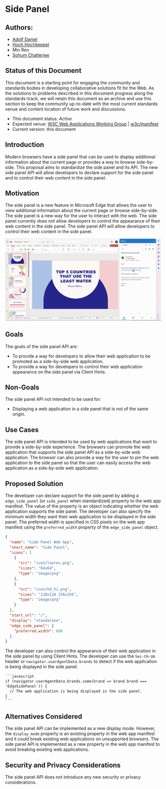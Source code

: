 # Side Panel

## Authors:

- [Adolf Daniel](https://github.com/adolfdaniel)
- [Hoch Hochkeppel](https://github.com/mhochk)
- Min Ren
- [Sohum Chatterjee](https://github.com/sohchatt)

## Status of this Document

This document is a starting point for engaging the community and standards
bodies in developing collaborative solutions fit for the Web. As the solutions
to problems described in this document progress along the standards-track, we
will retain this document as an archive and use this section to keep the
community up-to-date with the most current standards venue and content location
of future work and discussions.

- This document status: _Active_
- Expected venue: [W3C Web Applications Working
  Group](https://www.w3.org/2019/webapps/) |
  [w3c/manifest](https://github.com/w3c/manifest/) 
- Current version: this document

## Introduction

Modern browsers have a side panel that can be used to display additional
information about the current page or provides a way to browse side-by-side.
This proposal aims to standardize the side panel and its API. The new side panel
API will allow developers to declare support for the side panel and to control
their web content in the side panel.

## Motivation

The side panel is a new feature in Microsoft Edge that allows the user to view
additional information about the current page or browse side-by-side. The side
panel is a new way for the user to interact with the web. The side panel
currently does not allow developers to control the appearance of their web
content in the side panel. The side panel API will allow developers to control
their web content in the side panel.

![Side by side browsing](side-by-side.png)

## Goals

The goals of the side panel API are:

- To provide a way for developers to allow their web application to be promoted
  as a side-by-side web application.
- To provide a way for developers to control their web application appearance
  on the side panel via Client Hints.

## Non-Goals

The side panel API not intended to be used for:

- Displaying a web application in a side panel that is not of the same origin.

## Use Cases

The side panel API is intended to be used by web applications that want to
provide a side-by-side experience. The browsers can promote the web application
that supports the side panel API as a side-by-side web application. The browser
can also provide a way for the user to pin the web application to the side panel
so that the user can easily access the web application as a side-by-side web
application.

## Proposed Solution

The developer can declare support for the side panel by adding a
`edge_side_panel` (or `side_panel` when standardized) property to the web
app manifest. The value of the property is an object indicating whether the web
application supports the side panel. The developer can also specify the minimum
width they want their web application to be displayed in the side panel. The
preferred width is specified in CSS pixels on the web app manifest using the
`preferred_width` property of the `edge_side_panel` object.

```json
{
  "name": "Side Panel Web App",
  "short_name": "Side Panel",
  "icons": [
    {
      "src": "icon/lowres.png",
      "sizes": "64x64",
      "type": "image/png"
    },
    {
      "src": "icon/hd_hi.png",
      "sizes": "128x128 256x256",
      "type": "image/png"
    }
  ],
  "start_url": "/",
  "display": "standalone",
  "edge_side_panel": {
    "preferred_width": 600
  }
}
```

The developer can also control the appearance of their web application in the
side panel by using Client Hints. The developer can use the `Sec-CH-UA` header
or `navigator.userAgentData.brands` to detect if the web application is being
displayed in the side panel.

    ```javascript
    if (navigator.userAgentData.brands.some(brand => brand.brand === 'EdgeSidePanel')) {
      // The web application is being displayed in the side panel.
    }
    ```

## Alternatives Considered

The side panel API can be implemented as a new display mode. However, the
`display_mode` property is an existing property in the web app manifest and it
could break existing web applications on unsupported browsers. The side panel
API is implemented as a new property in the web app manifest to avoid breaking
existing web applications.

## Security and Privacy Considerations

The side panel API does not introduce any new security or privacy
considerations.
